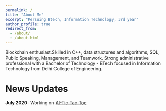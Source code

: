 ```yaml
---
permalink: /
title: "About Me"
excerpt: "Persuing Btech, Information Technology, 3rd year"
author_profile: true
redirect_from: 
  - /about/
  - /about.html
---
```

Blockchain enthusiast.Skilled in C++, data structures and algorithms, SQL, Public Speaking, Management, and Teamwork. Strong administrative professional with a Bachelor of Technology - BTech focused in Information Technology from Delhi College of Engineering. 


News Updates
======
**July 2020**- Working on [AI-Tic-Tac-Toe](https://codess-tic-tac-toe.herokuapp.com/)

